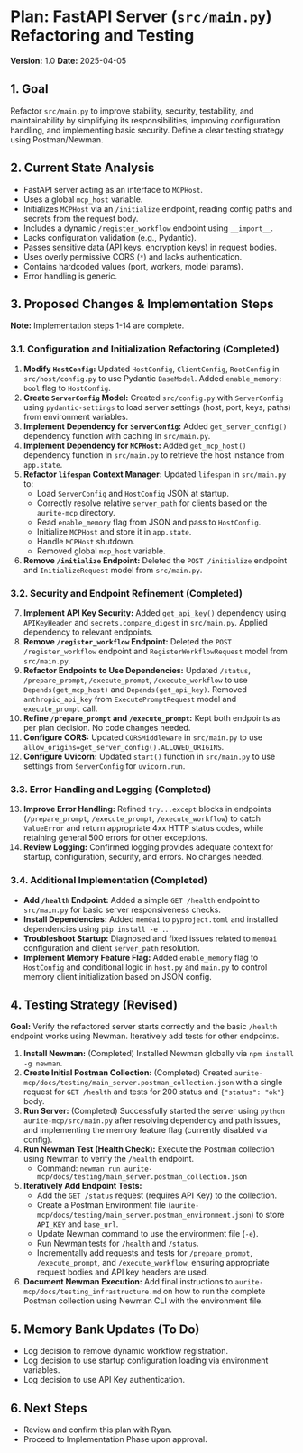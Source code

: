 # Plan: FastAPI Server (`src/main.py`) Refactoring and Testing

**Version:** 1.0
**Date:** 2025-04-05

## 1. Goal

Refactor `src/main.py` to improve stability, security, testability, and maintainability by simplifying its responsibilities, improving configuration handling, and implementing basic security. Define a clear testing strategy using Postman/Newman.

## 2. Current State Analysis

*   FastAPI server acting as an interface to `MCPHost`.
*   Uses a global `mcp_host` variable.
*   Initializes `MCPHost` via an `/initialize` endpoint, reading config paths and secrets from the request body.
*   Includes a dynamic `/register_workflow` endpoint using `__import__`.
*   Lacks configuration validation (e.g., Pydantic).
*   Passes sensitive data (API keys, encryption keys) in request bodies.
*   Uses overly permissive CORS (`*`) and lacks authentication.
*   Contains hardcoded values (port, workers, model params).
*   Error handling is generic.

## 3. Proposed Changes & Implementation Steps

**Note:** Implementation steps 1-14 are complete.

### 3.1. Configuration and Initialization Refactoring (Completed)

1.  **Modify `HostConfig`:** Updated `HostConfig`, `ClientConfig`, `RootConfig` in `src/host/config.py` to use Pydantic `BaseModel`. Added `enable_memory: bool` flag to `HostConfig`.
2.  **Create `ServerConfig` Model:** Created `src/config.py` with `ServerConfig` using `pydantic-settings` to load server settings (host, port, keys, paths) from environment variables.
3.  **Implement Dependency for `ServerConfig`:** Added `get_server_config()` dependency function with caching in `src/main.py`.
4.  **Implement Dependency for `MCPHost`:** Added `get_mcp_host()` dependency function in `src/main.py` to retrieve the host instance from `app.state`.
5.  **Refactor `lifespan` Context Manager:** Updated `lifespan` in `src/main.py` to:
    *   Load `ServerConfig` and `HostConfig` JSON at startup.
    *   Correctly resolve relative `server_path` for clients based on the `aurite-mcp` directory.
    *   Read `enable_memory` flag from JSON and pass to `HostConfig`.
    *   Initialize `MCPHost` and store it in `app.state`.
    *   Handle `MCPHost` shutdown.
    *   Removed global `mcp_host` variable.
6.  **Remove `/initialize` Endpoint:** Deleted the `POST /initialize` endpoint and `InitializeRequest` model from `src/main.py`.

### 3.2. Security and Endpoint Refinement (Completed)

7.  **Implement API Key Security:** Added `get_api_key()` dependency using `APIKeyHeader` and `secrets.compare_digest` in `src/main.py`. Applied dependency to relevant endpoints.
8.  **Remove `/register_workflow` Endpoint:** Deleted the `POST /register_workflow` endpoint and `RegisterWorkflowRequest` model from `src/main.py`.
9.  **Refactor Endpoints to Use Dependencies:** Updated `/status`, `/prepare_prompt`, `/execute_prompt`, `/execute_workflow` to use `Depends(get_mcp_host)` and `Depends(get_api_key)`. Removed `anthropic_api_key` from `ExecutePromptRequest` model and `execute_prompt` call.
10. **Refine `/prepare_prompt` and `/execute_prompt`:** Kept both endpoints as per plan decision. No code changes needed.
11. **Configure CORS:** Updated `CORSMiddleware` in `src/main.py` to use `allow_origins=get_server_config().ALLOWED_ORIGINS`.
12. **Configure Uvicorn:** Updated `start()` function in `src/main.py` to use settings from `ServerConfig` for `uvicorn.run`.

### 3.3. Error Handling and Logging (Completed)

13. **Improve Error Handling:** Refined `try...except` blocks in endpoints (`/prepare_prompt`, `/execute_prompt`, `/execute_workflow`) to catch `ValueError` and return appropriate 4xx HTTP status codes, while retaining general 500 errors for other exceptions.
14. **Review Logging:** Confirmed logging provides adequate context for startup, configuration, security, and errors. No changes needed.

### 3.4. Additional Implementation (Completed)

*   **Add `/health` Endpoint:** Added a simple `GET /health` endpoint to `src/main.py` for basic server responsiveness checks.
*   **Install Dependencies:** Added `mem0ai` to `pyproject.toml` and installed dependencies using `pip install -e .`.
*   **Troubleshoot Startup:** Diagnosed and fixed issues related to `mem0ai` configuration and client `server_path` resolution.
*   **Implement Memory Feature Flag:** Added `enable_memory` flag to `HostConfig` and conditional logic in `host.py` and `main.py` to control memory client initialization based on JSON config.

## 4. Testing Strategy (Revised)

**Goal:** Verify the refactored server starts correctly and the basic `/health` endpoint works using Newman. Iteratively add tests for other endpoints.

1.  **Install Newman:** (Completed) Installed Newman globally via `npm install -g newman`.
2.  **Create Initial Postman Collection:** (Completed) Created `aurite-mcp/docs/testing/main_server.postman_collection.json` with a single request for `GET /health` and tests for 200 status and `{"status": "ok"}` body.
3.  **Run Server:** (Completed) Successfully started the server using `python aurite-mcp/src/main.py` after resolving dependency and path issues, and implementing the memory feature flag (currently disabled via config).
4.  **Run Newman Test (Health Check):** Execute the Postman collection using Newman to verify the `/health` endpoint.
    *   Command: `newman run aurite-mcp/docs/testing/main_server.postman_collection.json`
5.  **Iteratively Add Endpoint Tests:**
    *   Add the `GET /status` request (requires API Key) to the collection.
    *   Create a Postman Environment file (`aurite-mcp/docs/testing/main_server.postman_environment.json`) to store `API_KEY` and `base_url`.
    *   Update Newman command to use the environment file (`-e`).
    *   Run Newman tests for `/health` and `/status`.
    *   Incrementally add requests and tests for `/prepare_prompt`, `/execute_prompt`, and `/execute_workflow`, ensuring appropriate request bodies and API key headers are used.
6.  **Document Newman Execution:** Add final instructions to `aurite-mcp/docs/testing_infrastructure.md` on how to run the complete Postman collection using Newman CLI with the environment file.

## 5. Memory Bank Updates (To Do)

*   Log decision to remove dynamic workflow registration.
*   Log decision to use startup configuration loading via environment variables.
*   Log decision to use API Key authentication.

## 6. Next Steps

*   Review and confirm this plan with Ryan.
*   Proceed to Implementation Phase upon approval.

